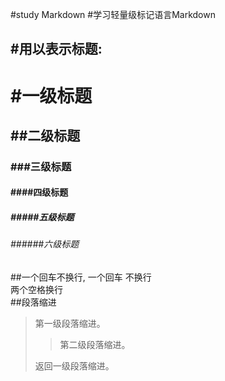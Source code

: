 #study Markdown
#学习轻量级标记语言Markdown


## #用以表示标题:
# #一级标题
## ##二级标题
### ###三级标题
#### ####四级标题
##### #####五级标题
###### ######六级标题

##一个回车不换行,
一个回车
不换行  
两个空格换行    
##段落缩进
> 第一级段落缩进。
>
> > 第二级段落缩进。
>
> 返回一级段落缩进。
